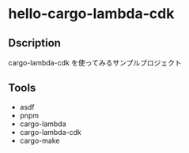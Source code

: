 # hello-cargo-lambda-cdk

## Dscription

cargo-lambda-cdk を使ってみるサンプルプロジェクト

## Tools
- asdf
- pnpm
- cargo-lambda
- cargo-lambda-cdk
- cargo-make
